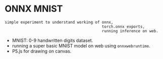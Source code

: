 # ONNX MNIST

```
simple experiment to understand working of onnx, 
                                           torch.onnx exports,
                                           running inference on web.
```

- MNIST: 0-9 handwritten digits dataset.
- running a super basic MNIST model on web using `onnxwebruntime`.
- P5.js for drawing on canvas.